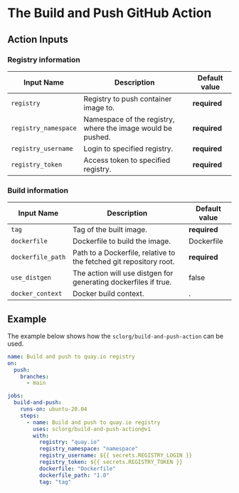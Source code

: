 # The Build and Push GitHub Action

## Action Inputs

### Registry information

| Input Name           | Description                                                 | Default value |
|----------------------|-------------------------------------------------------------|---------------|
| `registry`           | Registry to push container image to.                        | **required**  |
| `registry_namespace` | Namespace of the registry, where the image would be pushed. | **required**  |
| `registry_username`  | Login to specified registry.                                | **required**  |
| `registry_token`     | Access token to specified registry.                         | **required**  |

### Build information

| Input Name       | Description                                                         | Default value |
|------------------|---------------------------------------------------------------------|---------------|
| `tag`            | Tag of the built image.                                             | **required**  |
| `dockerfile`     | Dockerfile to build the image.                                      | Dockerfile    |
| `dockerfile_path`| Path to a Dockerfile, relative to the fetched git repository root.  | **required**  |
| `use_distgen`    | The action will use distgen for generating dockerfiles if true.     | false         |
| `docker_context` | Docker build context.                                               | .             |



## Example

The example below shows how the `sclorg/build-and-push-action` can be used.

```yaml
name: Build and push to quay.io registry
on:
  push:
    branches:
      - main

jobs:
  build-and-push:
    runs-on: ubuntu-20.04
    steps:
      - name: Build and push to quay.io registry
        uses: sclorg/build-and-push-action@v1
        with:
          registry: "quay.io"
          registry_namespace: "namespace"
          registry_username: ${{ secrets.REGISTRY_LOGIN }}
          registry_token: ${{ secrets.REGISTRY_TOKEN }}
          dockerfile: "Dockerfile"
          dockerfile_path: "1.0"
          tag: "tag"
```

